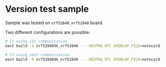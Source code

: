# Version test sample

Sample was tested on `nrf52840_nrf52840` board.

Two different configurations are possible:

```bash
# If using i2c communication
east build -b nrf52840dk_nrf52840 -- -DEXTRA_DTC_OVERLAY_FILE=notecard_over_i2c.overlay

# If using uart communication
east build -b nrf52840dk_nrf52840 -- -DEXTRA_DTC_OVERLAY_FILE=notecard_over_uart.overlay
```
